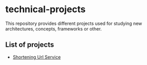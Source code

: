 # technical-projects

This repository provides different projects used for studying new architectures, concepts, frameworks or other.

## List of projects

- [Shortening Url Service](shortening-url-service/README.md)